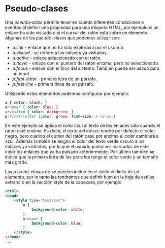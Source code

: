 # Pseudo-clases

Una *pseudo-clase* permite tener en cuenta diferentes condiciones o eventos al definir una propiedad para una etiqueta HTML, por ejemplo si un enlace ha sido visitado o si el cursor del ratón está sobre un elemento. Algunas de las pseudo-clases que podemos utilizar son:

* _a:link_ - enlace que no ha sido explorado por el usuario.
* _a:visited_ - se refiere a los enlaces ya visitados.
* _a:active_ - enlace seleccionado con el ratón.
* _a:hover_ - enlace con el puntero del ratón encima, pero no seleccionado.
* _a:focus_ - enlace con el foco del sistema. También puede ser usado para un input.
* _p:first-letter_ - primera letra de un párrafo.
* _p:first-line_ - primera línea de un párrafo.

Utilizando estos elementos podemos configurar por ejemplo:

```css
a { color: black; }
a:hover { color: blue; }
a:visited { color: darkgreen; }
p:first-letter {color: green; font-size: x-large;}
```

En este ejemplo se aplica el color azul al texto de los enlaces solo cuando el ratón esté encima. Es decir, el texto del enlace tendrá por defecto el color negro, pero cuando el cursor del ratón pase por encima el color cambiará a azul. Además también se asigna el color del texto verde oscuro a los enlaces ya visitados, por lo que el usuario podrá ver marcados de este color los enlaces que ya ha pulsado anteriormente. Por último también se indica que la primera letra de los párrafos tenga el color verde y un tamaño más grade.

Las *pseudo-clases* no se pueden incluir en el estilo en línea de un elemento, por lo tanto las tendremos que definir bien en la hoja de estilos externa o en la sección *style* de la cabecera, por ejemplo: 

```html
<html>
<head>
    <style type="text/css">
        a {
            background-color: white;
        }
        a:hover {
            background-color: blue;
        }
    </style>
</head>
...
```